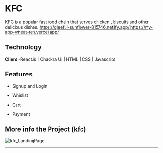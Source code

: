 # KFC
KFC is a popular fast food chain that serves chicken , biscuits and other delicious dishes.
https://gleeful-sunflower-815746.netlify.app/
https://my-app-wheat-ten.vercel.app/
## Technology
**Client** -React.js | Chackra UI | HTML | CSS | Javascript

## Features
- Signup and Login

- Whislist
- Cart 
- Payment


## More info the Project (kfc)

![kfc_LandingPage](https://images.ctfassets.net/wtodlh47qxpt/4gztBB8yAvtp6jV7JAuLD/093fddbb77a78a44a4d3d5e066c592de/KFC_Peri_Peri_Banner__1440x396px.jpg?w=1535&fit=fill&fm=webp)


***********************************************************************************************************************************************************************



